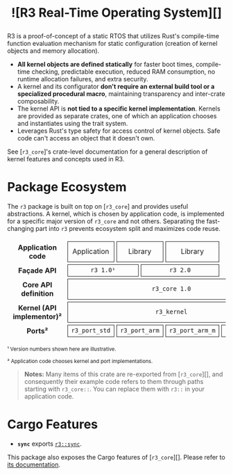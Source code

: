 <h1 align="center" style="border: none">

![R3 Real-Time Operating System][]

</h1>

<style type="text/css">
body.theme-dark h1 img:nth-of-type(1) { filter: brightness(8) hue-rotate(-120deg) invert(90%) saturate(2.8) brightness(1); }
body.theme-ayu h1 img:nth-of-type(1) { filter: brightness(8) hue-rotate(-120deg) invert(90%) saturate(2.8) brightness(0.9); }
</style>

R3 is a proof-of-concept of a static RTOS that utilizes Rust's compile-time function evaluation mechanism for static configuration (creation of kernel objects and memory allocation).

- **All kernel objects are defined statically** for faster boot times, compile-time checking, predictable execution, reduced RAM consumption, no runtime allocation failures, and extra security.
- A kernel and its configurator **don't require an external build tool or a specialized procedural macro**, maintaining transparency and inter-crate composability.
- The kernel API is **not tied to a specific kernel implementation**. Kernels are provided as separate crates, one of which an application chooses and instantiates using the trait system.
- Leverages Rust's type safety for access control of kernel objects. Safe code can't access an object that it doesn't own.

See [`r3_core`]'s crate-level documentation for a general description of kernel features and concepts used in R3.

# Package Ecosystem

The `r3` package is built on top on [`r3_core`] and provides useful abstractions. A kernel, which is chosen by application code, is implemented for a specific major version of `r3_core` and not others. Separating the fast-changing part into `r3` prevents ecosystem split and maximizes code reuse.

<table class="package-ecosystem-table" align="center">
    <tr>
        <th>Application code</th>
        <td colspan="2">Application</td>
        <td colspan="2">Library</td>
        <td colspan="2">Library</td>
        <td class="noborder">...</td>
    </tr>
    <tr>
        <th>Façade API</th>
        <td colspan="3"><code>r3 1.0¹</code></td>
        <td colspan="3"><code>r3 2.0</code></td>
        <td class="noborder">...</td>
    </tr>
    <tr>
        <th>Core API definition</th>
        <td colspan="7"><code>r3_core 1.0</code></td>
    </tr>
    <tr>
        <th>Kernel (API implementor)²</th>
        <td colspan="7"><code>r3_kernel</code></td>
    </tr>
    <tr>
        <th>Ports²</th>
        <td colspan="2"><code>r3_port_std</code></td>
        <td colspan="2"><code>r3_port_arm</code></td>
        <td colspan="2"><code>r3_port_arm_m</code></td>
        <td><code>r3_port_riscv</code></td>
    </tr>
</table>

<sub>¹ Version numbers shown here are illustrative.</sub>

<sub>² Application code chooses kernel and port implementations.</sub>

<style type="text/css">
.package-ecosystem-table { border-collapse: separate; border-spacing: 5px !important; }
.package-ecosystem-table td { border: 0.5px currentColor solid !important; text-align: center; vertical-align: middle }
.package-ecosystem-table td.noborder,
.package-ecosystem-table th { border: none !important; }
</style>

<div class="admonition-follows"></div>

> **Notes:** Many items of this crate are re-exported from [`r3_core`][], and consequently their example code refers to them through paths starting with `r3_core::`. You can replace them with `r3::` in your application code.

<!-- Display a "some Cargo features are disabled" warning in the documentation so that the user can know some items are missing for that reason. But we don't want this message to be displayed when someone is viewing `lib.md` directly, so the actual message is rendered by CSS. -->
<div class="admonition-follows"></div>
<blockquote class="disabled-feature-warning"><p><span></span><code></code></p></blockquote>

# Cargo Features

 - **`sync`** exports [`r3::sync`](crate::sync).

This package also exposes the Cargo features of [`r3_core`][]. Please refer to [its documentation][1].

[1]: r3_core#cargo-features
